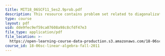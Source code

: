 ```yaml
---
title: MIT18_06SCF11_Ses2.9prob.pdf
description: This resource contains problem set related to diagonalization and powers of A.
type: course
layout: pdf
uid: dde9fec9ef59ca07608a98c8cfdf47e3
file_type: application/pdf
file_location: >-
  https://open-learning-course-data-production.s3.amazonaws.com/18-06sc-linear-algebra-fall-2011/dde9fec9ef59ca07608a98c8cfdf47e3_MIT18_06SCF11_Ses2.9prob.pdf
course_id: 18-06sc-linear-algebra-fall-2011
---
```

